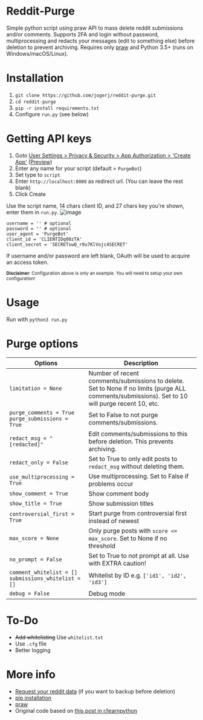 # Reddit-Purge
Simple python script using praw API to mass delete reddit submissions and/or comments. Supports 2FA and login without password, multiprocessing and redacts your messages (edit to something else) before deletion to prevent archiving. Requires only [praw](https://praw.readthedocs.io/en/latest/) and Python 3.5+ (runs on Windows/macOS/Linux).

# Installation

1. `git clone https://github.com/jogerj/reddit-purge.git`
2. `cd reddit-purge`
3. `pip -r install requirements.txt`
4. Configure `run.py` (see below)

# Getting API keys

1. Goto [User Settings > Privacy & Security > App Authorization > 'Create App'](https://old.reddit.com/prefs/apps/) ([Preview](https://user-images.githubusercontent.com/30559735/85273407-da069e80-b47d-11ea-93ba-02fe69e2016f.png))
2. Enter any name for your script (default = `PurgeBot`)
3. Set type to `script`
4. Enter `http://localhost:8080` as redirect url. (You can leave the rest blank)
5. Click Create

Use the script name, 14 chars client ID, and 27 chars key you're shown, enter them in `run.py`.
![image](https://user-images.githubusercontent.com/30559735/85273897-7df04a00-b47e-11ea-8b35-0e827d3d0cec.png)
```
username = '' # optional
password = '' # optional
user_agent = 'PurgeBot'
client_id = 'CLIENTIDq00zTA'
client_secret = 'SECRETswQ_r0u7KlVojc4SECRET'
```
If username and/or password are left blank, OAuth will be used to acquire an access token.

<sup>**Disclaimer**: Configuration above is only an example. You will need to setup your own configuration!</sup>
# Usage
Run with `python3 run.py`

# Purge options
| Options                                               | Description                                                                                                                                      |
|-------------------------------------------------------|--------------------------------------------------------------------------------------------------------------------------------------------------|
| `limitation = None`                                   | Number of recent comments/submissions to delete. Set to None if no limits (purge ALL comments/submissions). Set to 10 will purge recent 10, etc. |
| `purge_comments = True`  `purge_submissions = True`   | Set to False to not purge comments/submissions.                                                                                                  |
| `redact_msg = "[redacted]"`                           | Edit comments/submissions to this before deletion. This prevents archiving.                                                                      |
| `redact_only = False`                                 | Set to True to only edit posts to `redact_msg` without deleting them.                                                                            |
| `use_multiprocessing = True`                          | Use multiprocessing. Set to False if problems occur                                                                                              |
| `show_comment = True`                                 | Show comment body                                                                                                                                |
| `show_title = True`                                   | Show submission titles                                                                                                                           |
| `controversial_first = True`                          | Start purge from controversial first instead of newest                                                                                           |
| `max_score = None`                                    | Only purge posts with `score <= max_score`. Set to None if no threshold                                                                          |
| `no_prompt = False`                                   | Set to True to not prompt at all. Use with EXTRA caution!                                                                                        |
| `comment_whitelist = []` `submissions_whitelist = []` | Whitelist by ID e.g. `['id1', 'id2', 'id3']`                                                                                                     |
| `debug = False`                                       | Debug mode                                                                                                                                       |
# To-Do
* ~~Add whitelisting~~ Use `whitelist.txt`
* Use `.cfg` file
* Better logging

# More info
* [Request your reddit data](https://www.reddit.com/settings/data-request) (if you want to backup before deletion)
* [pip installation](https://pip.pypa.io/en/stable/installing/)
* [praw](https://praw.readthedocs.io/en/latest/)
* Original code based on [this post in r/learnpython](https://www.reddit.com/r/learnpython/comments/aoq9yj/reddit_script_to_delete_all_comments_and/)
